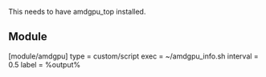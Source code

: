 This needs to have amdgpu_top installed.

## Module

[module/amdgpu]
type = custom/script
exec = ~/amdgpu_info.sh
interval = 0.5
label = %output%
